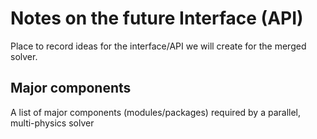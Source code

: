 # Notes on the future Interface (API)

Place to record ideas for the interface/API we will create for the merged solver.

## Major components

A list of major components (modules/packages) required by a parallel, multi-physics solver
